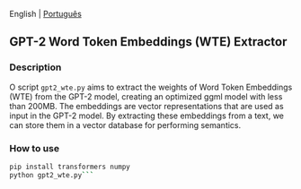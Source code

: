 English | [Português](README.pt.md)

## GPT-2 Word Token Embeddings (WTE) Extractor

### Description
O script `gpt2_wte.py` aims to extract the weights of Word Token Embeddings (WTE) from the GPT-2 model, creating an optimized ggml model with less than 200MB.
The embeddings are vector representations that are used as input in the GPT-2 model.
By extracting these embeddings from a text, we can store them in a vector database for performing semantics.

### How to use
```bash
pip install transformers numpy
python gpt2_wte.py```